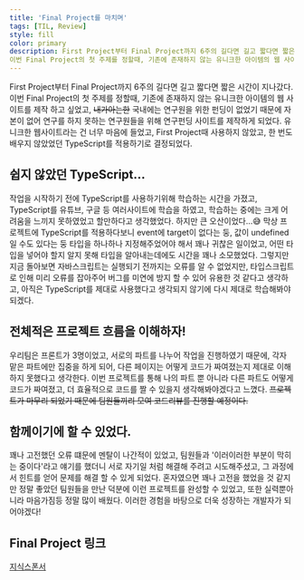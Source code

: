 ```yaml
---
title: 'Final Project를 마치며'
tags: [TIL, Review]
style: fill
color: primary
description: First Project부터 Final Project까지 6주의 길다면 길고 짧다면 짧은 시간이 지나갔다.
이번 Final Project의 첫 주제를 정할때, 기존에 존재하지 않는 유니크한 아이템의 웹 사이트를 제작 하고 싶었고, ~~내가아는한~~ 국내에는 연구원을 위한 펀딩이 없었기 때문에 자본이 없어 연구를 하지 못하는 연구원들을 위해 연구펀딩 사이트를 제작하게 되었다.
---
```


First Project부터 Final Project까지 6주의 길다면 길고 짧다면 짧은 시간이 지나갔다.
이번 Final Project의 첫 주제를 정할때, 기존에 존재하지 않는 유니크한 아이템의 웹 사이트를 제작 하고 싶었고, ~~내가아는한~~ 국내에는 연구원을 위한 펀딩이 없었기 때문에 자본이 없어 연구를 하지 못하는 연구원들을 위해 연구펀딩 사이트를 제작하게 되었다.
유니크한 웹사이트라는 건 너무 마음에 들었고, First Project때 사용하지 않았고, 한 번도 배우지 않았었던 TypeScript를 적용하기로 결정되었다.

## 쉽지 않았던 TypeScript...

작업을 시작하기 전에 TypeScript를 사용하기위해 학습하는 시간을 가졌고, TypeScript를 유튜브, 구글 등 여러사이트에 학습을 하였고, 학습하는 중에는 크게 어려움을 느끼지 못하였었고 할만하다고 생각했었다.
하지만 큰 오산이었다...😅
막상 프로젝트에 TypeScript를 적용하다보니 event에 target이 없다는 둥, 값이 undefined일 수도 있다는 둥 타입을 하나하나 지정해주었어야 해서 꽤나 귀찮은 일이었고, 어떤 타입을 넣어야 할지 알지 못해 타입을 알아내는데에도 시간을 꽤나 소모했었다.
그렇지만 지금 돌아보면 자바스크립트는 실행되기 전까지는 오류를 알 수 없었지만, 타입스크립트로 인해 미리 오류를 잡아주어 버그를 미연에 방지 할 수 있어 유용한 것 같다고 생각하고, 아직은 TypeScript를 제대로 사용했다고 생각되지 않기에 다시 제대로 학습해봐야 되겠다.

## 전체적은 프로젝트 흐름을 이해하자!

우리팀은 프론트가 3명이었고, 서로의 파트를 나누어 작업을 진행하였기 때문에, 각자 맡은 파트에만 집중을 하게 되어, 다른 페이지는 어떻게 코드가 짜여졌는지 제대로 이해하지 못했다고 생각한다. 이번 프로젝트를 통해 나의 파트 뿐 아니라 다른 파트도 어떻게 코드가 짜여졌고, 더 효율적으로 코드를 짤 수 있을지 생각해봐야겠다고 느꼈다.
~~프로젝트가 마무리 되었기 때문에 팀원들끼리 모여 코드리뷰를 진행할 예정이다.~~

## 함께이기에 할 수 있었다.

꽤나 고전했던 오류 떄문에 멘탈이 나간적이 있었고, 팀원들과 '이러이러한 부분이 막히는 중이다'라고 얘기를 했더니 서로 자기일 처럼 해결해 주려고 시도해주셨고, 그 과정에서 힌트를 얻어 문제를 해결 할 수 있게 되었다.
혼자였으면 꽤나 고전을 했었을 것 같지만 정말 좋았던 팀원들을 만난 덕분에 이런 프로젝트를 완성할 수 있었고, 또한 실력뿐아니라 마음가짐등 정말 많이 배웠다.
이러한 경험을 바탕으로 더욱 성장하는 개발자가 되어야겠다!

## Final Project 링크

[지식스폰서](https://jisiksponsor.com/)
